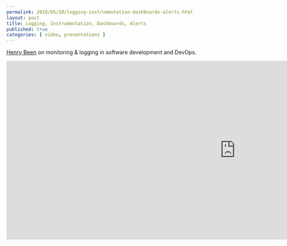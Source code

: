 ```yaml
---
permalink: 2019/05/10/logging-instrumentation-dashboards-alerts.html
layout: post
title: Logging, Instrumentation, Dashboards, Alerts
published: true 
categories: [ video, presentations ]
---
```


<a href="https://twitter.com/henry_been">Henry Been</a> on monitoring & logging in software development and DevOps.

<iframe width="1194" height="466" src="https://www.youtube.com/embed/Mf5gVdmFo5k" frameborder="0" allow="accelerometer; autoplay; encrypted-media; gyroscope; picture-in-picture" allowfullscreen></iframe>